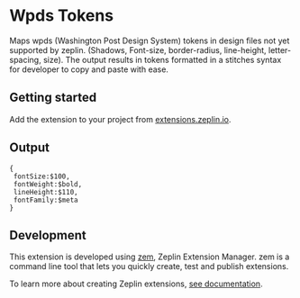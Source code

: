 # Wpds Tokens

Maps wpds (Washington Post Design System) tokens in design files not yet supported by zeplin. (Shadows, Font-size, border-radius, line-height, letter-spacing, size). The output results in tokens formatted in a stitches syntax for developer to copy and paste with ease.

## Getting started

Add the extension to your project from [extensions.zeplin.io](https://extensions.zeplin.io).

## Output

```
{
 fontSize:$100,
 fontWeight:$bold,
 lineHeight:$110,
 fontFamily:$meta
}
```

## Development

This extension is developed using [zem](https://github.com/zeplin/zem), Zeplin Extension Manager. zem is a command line tool that lets you quickly create, test and publish extensions.

To learn more about creating Zeplin extensions, [see documentation](https://github.com/zeplin/zeplin-extension-documentation).
